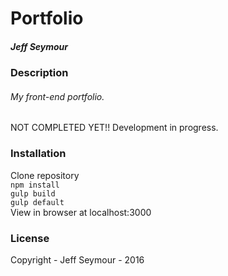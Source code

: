 # Portfolio
##### Jeff Seymour

### Description
###### My front-end portfolio.  
NOT COMPLETED YET!! Development in progress.

### Installation
Clone repository  
```npm install```  
```gulp build```  
```gulp default```  
View in browser at localhost:3000

### License
Copyright - Jeff Seymour - 2016
